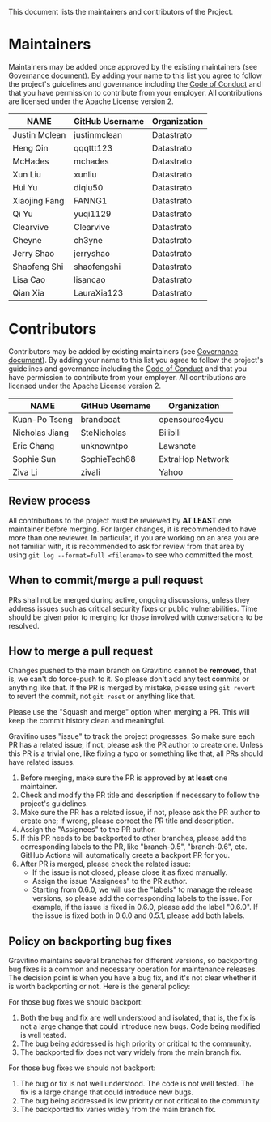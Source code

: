 <!--
  Copyright 2023 Datastrato Pvt Ltd.
  This software is licensed under the Apache License version 2.
-->

This document lists the maintainers and contributors of the Project.

# Maintainers

Maintainers may be added once approved by the existing maintainers (see [Governance document](GOVERNANCE.md)). By adding your name to this list you agree to follow the project's guidelines and governance including the [Code of Conduct](CODE-OF-CONDUCT.md) and that you have permission to contribute from your employer. All contributions are licensed under the Apache License version 2.

| **NAME**      | **GitHub Username** | **Organization** |
|---------------|---------------------|------------------|
| Justin Mclean | justinmclean        | Datastrato       |
| Heng Qin      | qqqttt123           | Datastrato       |
| McHades       | mchades             | Datastrato       |
| Xun Liu       | xunliu              | Datastrato       |
| Hui Yu        | diqiu50             | Datastrato       |
| Xiaojing Fang | FANNG1              | Datastrato       |
| Qi Yu         | yuqi1129            | Datastrato       |
| Clearvive     | Clearvive           | Datastrato       |
| Cheyne        | ch3yne              | Datastrato       |
| Jerry Shao    | jerryshao           | Datastrato       |
| Shaofeng Shi  | shaofengshi         | Datastrato       |
| Lisa Cao      | lisancao            | Datastrato       |
| Qian Xia      | LauraXia123         | Datastrato       |

# Contributors

Contributors may be added by existing maintainers (see [Governance document](GOVERNANCE.md)). By adding your name to this list you agree to follow the project's guidelines and governance including the [Code of Conduct](CODE-OF-CONDUCT.md) and that you have permission to contribute from your employer. All contributions are licensed under the Apache License version 2.

| **NAME**       | **GitHub Username** | **Organization** |
|----------------|---------------------|------------------|
| Kuan-Po Tseng  | brandboat           | opensource4you   |
| Nicholas Jiang | SteNicholas         | Bilibili         |
| Eric Chang     | unknowntpo          | Lawsnote         |
| Sophie Sun     | SophieTech88        | ExtraHop Network |
| Ziva Li        | zivali              | Yahoo            |

## Review process

All contributions to the project must be reviewed by **AT LEAST** one maintainer before merging.
For larger changes, it is recommended to have more than one reviewer. In particular, if you are
working on an area you are not familiar with, it is recommended to ask for review from that area by
using `git log --format=full <filename>` to see who committed the most.

## When to commit/merge a pull request

PRs shall not be merged during active, ongoing discussions, unless they address issues such as
critical security fixes or public vulnerabilities. Time should be given prior to merging for
those involved with conversations to be resolved.

## How to merge a pull request

Changes pushed to the main branch on Gravitino cannot be **removed**, that is, we can't do
force-push to it. So please don't add any test commits or anything like that. If the PR is
merged by mistake, please using `git revert` to revert the commit, not `git reset` or anything
like that.

Please use the "Squash and merge" option when merging a PR. This will keep the commit history
clean and meaningful.

Gravitino uses "issue" to track the project progresses. So make sure each PR has a related issue, if
not, please ask the PR author to create one. Unless this PR is a trivial one, like fixing a typo or
something like that, all PRs should have related issues.

1. Before merging, make sure the PR is approved by **at least** one maintainer.
2. Check and modify the PR title and description if necessary to follow the project's guidelines.
3. Make sure the PR has a related issue, if not, please ask the PR author to create one; if wrong,
   please correct the PR title and description.
4. Assign the "Assignees" to the PR author.
5. If this PR needs to be backported to other branches, please add the corresponding labels to the
   PR, like "branch-0.5", "branch-0.6", etc. GitHub Actions will automatically create a backport
   PR for you.
6. After PR is merged, please check the related issue:
   - If the issue is not closed, please close it as fixed manually.
   - Assign the issue "Assignees" to the PR author.
   - Starting from 0.6.0, we will use the "labels" to manage the release versions, so please add
     the corresponding labels to the issue. For example, if the issue is fixed in 0.6.0, please
     add the label "0.6.0". If the issue is fixed both in 0.6.0 and 0.5.1, please add both labels.

## Policy on backporting bug fixes

Gravitino maintains several branches for different versions, so backporting bug fixes is a
common and necessary operation for maintenance releases. The decision point is when you have a
bug fix, and it's not clear whether it is worth backporting or not. Here is the general policy:

For those bug fixes we should backport:

1. Both the bug and fix are well understood and isolated, that is, the fix is not a large change
   that could introduce new bugs. Code being modified is well tested.
2. The bug being addressed is high priority or critical to the community.
3. The backported fix does not vary widely from the main branch fix.

For those bug fixes we should not backport:

1. The bug or fix is not well understood. The code is not well tested. The fix is a large change
   that could introduce new bugs.
2. The bug being addressed is low priority or not critical to the community.
3. The backported fix varies widely from the main branch fix.
